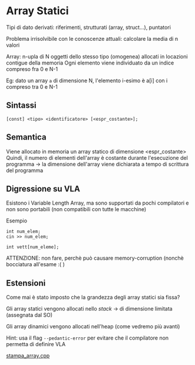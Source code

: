# Array Statici

Tipi di dato derivati: riferimenti, strutturati (array, struct...), puntatori

Problema irrisolvibile con le conoscenze attuali: calcolare la media di n valori

Array: n-upla di N oggetti dello stesso tipo (omogenea) allocati in locazioni contigue della memoria
Ogni elemento viene individuato da un indice compreso fra 0 e N-1

Eg: dato un array `a` di dimensione N, l'elemento i-esimo è a[i] con i compreso tra 0 e N-1

## Sintassi
`[const] <tipo> <identificatore> [<espr_costante>];`

## Semantica
Viene allocato in memoria un array statico di dimensione <espr_costante>
Quindi, il numero di elementi dell'array è costante durante l'esecuzione del programma -> la dimensione dell'array viene dichiarata a tempo di scrittura del programma

## Digressione su VLA
Esistono i Variable Length Array, ma sono supportati da pochi compilatori e non sono portabili (non compatibili con tutte le macchine)

Esempio
```
int num_elem;
cin >> num_elem;

int vett[num_eleme];
```

ATTENZIONE: non fare, perchè può causare memory-corruption (nonchè bocciatura all'esame :( )

## Estensioni
Come mai è stato imposto che la grandezza degli array statici sia fissa?

Gli array statici vengono allocati nello _stack_ -> di dimensione limitata (assegnata dal SO)

Gli array dinamici vengono allocati nell'heap (come vedremo più avanti)

Hint: usa il flag `--pedantic-error` per evitare che il compilatore non permetta di definire VLA

[stampa_array.cpp](esercitazioni/stampa_array.cpp)
